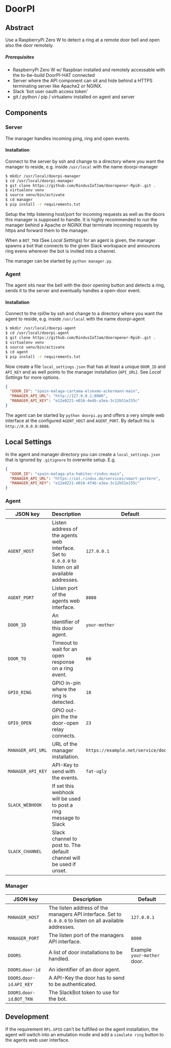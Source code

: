 # DoorPI

## Abstract

Use a RaspberryPi Zero W to detect a ring at a remote door bell
and open also the door remotely. 

##### Prerequisites

- RaspberryPi Zero W w/ Raspbian installed and remotely
  accessable with the to-be-build DoorPI-HAT connected
- Server where the API component can sit and hide behind
  a HTTPS terminating server like Apache2 or NGINX.
- Slack 'bot user oauth access token' 
- git / python / pip / virtualenv installed on agent and server

## Components

### Server
The manager handles incoming ping, ring and open events.

#### Installation

Connect to the server by ssh and change to a directory where
you want the manager to reside, e.g. inside `/usr/local` with
the name doorpi-manager

```Bash
$ mkdir /usr/local/doorpi-manager
$ cd /usr/local/doorpi-manager
$ git clone https://github.com/RindusIoTJam/dooropener-Rpi0-.git .
$ virtualenv venv
$ source venv/bin/activate
$ cd manager
$ pip install -r requirements.txt
```

Setup the http listening host/port for incoming requests as well
as the doors this manager is supposed to handle. It is highly
recommended to run the manager behind a Apache or NGINX that
terminate incoming requests by https and forward them to the
manager.

When a `BOT_TKN` (See _Local Settings_) for an agent is given,
the manager spawns a bot that connects to the given Slack workspace
and announces ring evens wherever the bot is invited into a channel.

The manager can be started  by `python manager.py`.

### Agent
The agent sits near the bell with the door opening button and 
detects a ring, sends it to the server and eventually handles
a open-door event.

#### Installation

Connect to the rpi0w by ssh and change to a directory where
you want the agent to reside, e.g. inside `/usr/local` with
the name doorpi-agent

```Bash
$ mkdir /usr/local/doorpi-agent
$ cd /usr/local/doorpi-agent
$ git clone https://github.com/RindusIoTJam/dooropener-Rpi0-.git .
$ virtualenv venv
$ source venv/bin/activate
$ cd agent
$ pip install -r requirements.txt
```

Now create a file `local_settings.json` that has at least a unique
`DOOR_ID` and `API_KEY` and as well points to the manager installation
(`API_URL`). See _Local Settings_ for more options.

```JSON
{
  "DOOR_ID": "spain-malaga-cartama-elsexmo-ackermann-main",
  "MANAGER_API_URL": "http://127.0.0.1:8000",
  "MANAGER_API_KEY": "e12e0221-e016-4e4b-a3ea-3c12b51e335c"
}
```

The agent can be started  by `python doorpi.py` and offers a very
simple web interface at the configured `AGENT_HOST` and `AGENT_PORT`.
By default his is `http://0.0.0.0:8080`.

## Local Settings

In the agent and manager directory you can create a `local_settings.json`
that is ignored by `.gitignore` to overwrite setup. E.g.

```JSON
{
  "DOOR_ID": "spain-malaga-pta-habitec-rindus-main",
  "MANAGER_API_URL": "https://iot.rindus.de/services/smart-portero",
  "MANAGER_API_KEY": "e12e0221-e016-4f4b-a3ea-3c12b51e335c"
}
```

### Agent

| JSON key | Description |Default |
| -------- | ------- | ------ |
| `AGENT_HOST` | Listen address of the agents web interface. Set to `0.0.0.0` to listen on all available addresses. | `127.0.0.1` |
| `AGENT_PORT` | Listen port of the agents web interface. | `8080` |
| `DOOR_ID`    | An identifier of this door agent. | `your-mother` |
| `DOOR_TO`    | Timeout to wait for an open response on a ring event. | `60` |
| `GPIO_RING`  | GPIO in-pin where the ring is detected. | `18` |
| `GPIO_OPEN`  | GPIO out-pin the the door-open relay connects. | `23` |
| `MANAGER_API_URL` | URL of the manager installation. | `https://example.net/service/doorpi` |
| `MANAGER_API_KEY` | API-Key to send with the events. | `fat-ugly` |
| `SLACK_WEBHOOK` | If set this webhook will be used to post a ring message to Slack | |
| `SLACK_CHANNEL` | Slack channel to post to. The default channel will be used if unset. | |

### Manager

| JSON key | Description |Default |
| -------- | ------- | ------ |
| `MANAGER_HOST` | The listen address of the managers API interface. Set to `0.0.0.0` to listen on all available addresses. | `127.0.0.1` |
| `MANAGER_PORT` | The listen port of the managers API interface. | `8000` |
| `DOORS` | A list of door installations to be handled. | Example `your-mother` door. |
| `DOORS`.`door-id` | An identifier of an door agent. | |
| `DOORS`.`door-id`.`API_KEY` | A API-Key the door has to send to be authenticated. | |
| `DOORS`.`door-id`.`BOT_TKN` | The SlackBot token to use for the bot. | |

## Development

If the requirement `RPi.GPIO` can't be fulfilled on the agent installation,
the agent will switch into an emulation mode and add a `simulate ring` 
button to the agents web user interface.